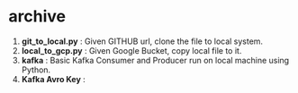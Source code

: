 # archive

1. **git_to_local.py** : Given GITHUB url, clone the file to local system. 
2. **local_to_gcp.py** : Given Google Bucket, copy local file to it. 
3. **kafka** : Basic Kafka Consumer and Producer run on local machine using Python. 
4. **Kafka Avro Key** : 
